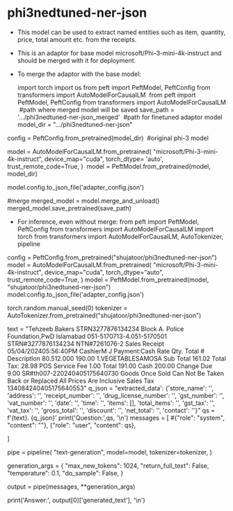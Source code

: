 # phi3nedtuned-ner-json
- This model can be used to extract named entities such as item, quantity, price, total amount etc. from the receipts.
- This is an adaptor for base model microsoft/Phi-3-mini-4k-instruct and should be merged with it for deployment.
- To merge the adaptor with the base model:

  import torch
import os
from peft import PeftModel, PeftConfig
from transformers import AutoModelForCausalLM
​
from peft import PeftModel, PeftConfig
from transformers import AutoModelForCausalLM
​
#path where merged model will be saved
save_path = '.../phi3nedtuned-ner-json_merged'
​
#path for finetuned adaptor model
model_dir = ".../phi3nedtuned-ner-json"

config = PeftConfig.from_pretrained(model_dir)
​
#original phi-3 model

model = AutoModelForCausalLM.from_pretrained(
"microsoft/Phi-3-mini-4k-instruct",
device_map="cuda",
torch_dtype= 'auto',
trust_remote_code=True,
)
​
model = PeftModel.from_pretrained(model, model_dir)

model.config.to_json_file('adapter_config.json')

#merge
merged_model = model.merge_and_unload()
merged_model.save_pretrained(save_path)


- For inference, even without merge:
from peft import PeftModel, PeftConfig
from transformers import AutoModelForCausalLM
import torch
from transformers import AutoModelForCausalLM, AutoTokenizer, pipeline

config = PeftConfig.from_pretrained("shujatoor/phi3nedtuned-ner-json")
model = AutoModelForCausalLM.from_pretrained(
    "microsoft/Phi-3-mini-4k-instruct", 
    device_map="cuda", 
    torch_dtype="auto", 
    trust_remote_code=True, 
)
model = PeftModel.from_pretrained(model, "shujatoor/phi3nedtuned-ner-json")
model.config.to_json_file('adapter_config.json')


torch.random.manual_seed(0)
tokenizer = AutoTokenizer.from_pretrained("shujatoor/phi3nedtuned-ner-json")


text = "Tehzeeb Bakers STRN3277876134234 Block A. Police Foundation,PwD Islamabad 051-5170713-4.051-5170501 STRN#3277876134234 NTN#7261076-2 Sales Receipt 05/04/202405:56:40PM CashierM J Payment:Cash Rate Qty. Total # Descriptlon 80.512.000 190.00 1.VEGETABLESAMOSA Sub Total 161.02 Total Tax: 28.98 POS Service Fee 1.00 Total 191.00 Cash 200.00 Change Due 9.00 SR#th007-220240405175640730 Goods Once Sold Can Not Be Taken Back or Replaced All Prices Are Inclusive Sales Tax 134084240405175640553"
q_json = "extracted_data': {'store_name': '', 'address': '', 'receipt_number': '', 'drug_license_number': '', 'gst_number': '', 'vat_number': '', 'date': '', 'time': '', 'items': [], 'total_items': '', 'gst_tax': '', 'vat_tax': '', 'gross_total': '', 'discount': '', 'net_total': '', 'contact': ''}"
qs = f'{text}. {q_json}'
print('Question:',qs, '\n')
messages = [
    #{"role": "system", "content": ""},
    {"role": "user", "content": qs},

]

pipe = pipeline(
    "text-generation",
    model=model,
    tokenizer=tokenizer,
)

generation_args = {
    "max_new_tokens": 1024,
    "return_full_text": False,
    "temperature": 0.1,
    "do_sample": False,
}

output = pipe(messages, **generation_args)

print('Answer:', output[0]['generated_text'], '\n')

